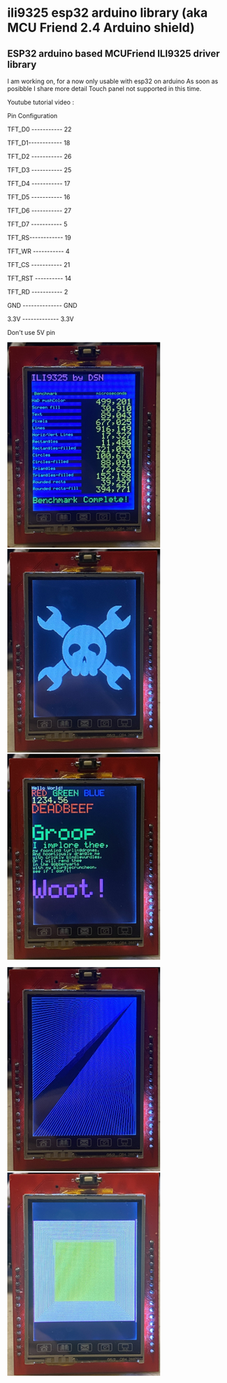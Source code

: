 # ili9325 esp32 arduino library (aka MCU Friend 2.4 Arduino shield)

## ESP32 arduino based MCUFriend ILI9325 driver library

I am working on, for a now only usable with esp32 on arduino
As soon as posibble I share more detail
Touch panel not supported in this time.

Youtube tutorial video : 

Pin Configuration

TFT_D0 ----------- 22
 
TFT_D1------------ 18
 
TFT_D2 ----------- 26
 
TFT_D3 ----------- 25

TFT_D4 ----------- 17

TFT_D5 ----------- 16

TFT_D6 ----------- 27

TFT_D7 ----------- 5

TFT_RS------------ 19

TFT_WR ----------- 4

TFT_CS ----------- 21

TFT_RST ---------- 14

TFT_RD ----------- 2

GND -------------- GND

3.3V ------------- 3.3V

Don't use 5V pin

<img src="images/IMG_5133.JPG" alt="Logo" width="350"><img src="images/IMG_5134.JPG" alt="Logo" width="350"><img src="images/IMG_5135.JPG" alt="Logo" width="350">

<img src="images/IMG_5136.JPG" alt="Logo" width="350"><img src="images/IMG_5137.JPG" alt="Logo" width="350">
